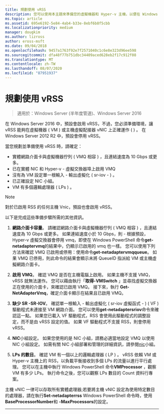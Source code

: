 ```yaml
---
title: 規劃使用 vRSS
description: 您可以使用本主題來準備您的虛擬機器和 Hyper-v 主機，以便在 Windows Server 2016 中使用 vRSS。
ms.topic: article
ms.assetid: 695e6192-5e84-4ab4-b33e-8ebf6b8f5cbb
ms.localizationpriority: medium
manager: dougkim
ms.author: lizross
author: eross-msft
ms.date: 09/04/2018
ms.openlocfilehash: 9457a1763f92e7f2571040c1c6e8e323d96ee598
ms.sourcegitcommit: dfa48f77b751dbc34409aced628eb2f17c912f08
ms.translationtype: MT
ms.contentlocale: zh-TW
ms.lasthandoff: 08/07/2020
ms.locfileid: "87951937"
---
```

# <a name="plan-the-use-of-vrss"></a>規劃使用 vRSS

>適用於：Windows Server (半年度管道)、Windows Server 2016

在 Windows Server 2016 中，預設會啟用 vRSS，不過，您必須準備環境，讓 vRSS 能夠在虛擬機器 \( VM \) 或主機虛擬配接器 vNIC 上正確運作 \( \) 。 在 Windows Server 2012 R2 中，預設會停用 vRSS。

當您規劃並準備使用 vRSS 時，請確定：

- 實體網路介面卡與虛擬機器佇列 \( VMQ 相容 \) ，且連結速度為 10 Gbps 或更多。
- 已在實體 NIC 和 Hyper-v \- 虛擬交換器埠上啟用 VMQ
- 沒有為 VM 設定單一根輸入 \- 輸出虛擬化 \( sr-iov \- \) 。
- 已正確設定 NIC 小組。
- VM 有多個邏輯處理器 \( LPs \) 。

>[!NOTE]
>對於已啟用 RSS 的任何主機 Vnic，預設也會啟用 vRSS。

以下是完成這些準備步驟所需的其他資訊。

1. **網路介面卡容量**。 請確認網路介面卡與虛擬機器佇列 \( VMQ 相容 \) ，且連結速度為 10 Gbps 或更多。 如果連結速度小於 10 Gbps，則 \- 根據預設，Hyper-v 虛擬交換器會停用 vmq，即使在 Windows PowerShell 命令**get-netadaptervmq**的結果中，仍顯示已啟用的 vmq 也一樣。 您可以使用下列方法來確認 VMQ 已啟用或停用：使用命令**get-netadaptervmqqueue**。  如果 VMQ 已停用，則此命令的結果會顯示未將 QueueID 指派給 VM 或主機虛擬網路介面卡。

2. **啟用 VMQ**。 確認 VMQ 是否在主機電腦上啟用。 如果主機不支援 VMQ，vRSS 就無法運作。 您可以藉由執行「**取得-VMSwitch** 」並尋找虛擬交換器正在使用的介面卡，來確認已啟用 VMQ。 接下來，執行 **Get-NetAdapterVmq**，確定介面卡顯示在結果且已啟用 VMQ。

3. **缺少 SR \-SR-IOV**。 確認單一根輸入 \- 輸出虛擬化 \( sr-iov 虛擬函式 \- \) \( VF \) 驅動程式未連接至 VM 網路介面。 您可以使用**get-netadaptersriov**命令來確認這一點。 如果您已載入 VF 驅動程式，RSS 會使用此驅動程式的調整設定，而不是由 vRSS 設定的值。 如果 VF 驅動程式不支援 RSS，則會停用 vRSS。

4. **NIC**小組設定。 如果您使用的是 NIC 小組，請務必適當地設定 VMQ 以使用 NIC 小組設定。 如需有關 NIC 小組部署和管理的詳細資訊，請參閱[nic](https://docs.microsoft.com/windows-server/networking/technologies/nic-teaming/nic-teaming)小組。

5. **LPs 的數目**。 確認 VM 有一個以上的邏輯處理器 \( LP \) 。 vRSS 依賴 VM 或 Hyper-v 主機上的 RSS，以負載平衡接收到多個 LPs 的流量以進行平行處理。 您可以在主機中執行 Windows PowerShell 命令**VMProcessor** ，觀察 VM 有多少 LPs。 執行命令之後，您可以觀察 LPs 數目的 Count 資料行專案。

主機 vNIC 一律可以存取所有實體處理器;若要將主機 vNIC 設定為使用特定數目的處理器，請在執行**Set-netadapterrss** Windows PowerShell 命令時，使用**BaseProcessorNumber**和 **-MaxProcessors**的設定。

---